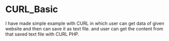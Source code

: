 # CURL_Basic
I have made simple example with CURL in which user can get data of given website and then can save it as text file.
and user can get the content from that saved text file with CURL PHP.
